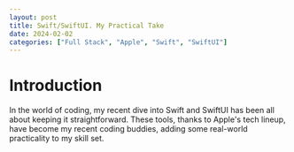 ```yaml
---
layout: post
title: Swift/SwiftUI. My Practical Take
date: 2024-02-02
categories: ["Full Stack", "Apple", "Swift", "SwiftUI"]
---
```

# Introduction
In the world of coding, my recent dive into Swift and SwiftUI has been all about keeping it straightforward. These tools, thanks to Apple's tech lineup, have become my recent coding buddies, adding some real-world practicality to my skill set.

